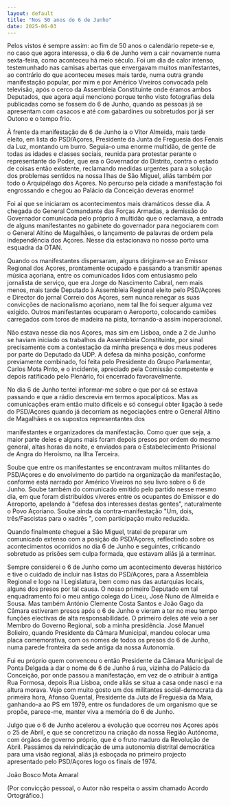 ```yaml
---
layout: default
title: "Nos 50 anos do 6 de Junho"
date: 2025-06-03
---
```

 

Pelos vistos é sempre assim: ao fim de 50 anos o calendário repete-se e, no caso que agora interessa, o dia 6 de Junho vem a cair novamente numa sexta-feira, como aconteceu há meio século. Foi um dia de calor intenso, testemunhado nas camisas abertas que envergavam muitos manifestantes, ao contrário do que aconteceu meses mais tarde, numa outra grande manifestação popular, por mim e por Américo Viveiros convocada pela televisão, após o cerco da Assembleia Constituinte onde éramos ambos Deputados, que agora aqui menciono porque tenho visto fotografias dela publicadas como se fossem do 6 de Junho, quando as pessoas já se apresentam com casacos e até com gabardines ou sobretudos por já ser Outono e o tempo frio.

À frente da manifestação de 6 de Junho ia o Vítor Almeida, mais tarde eleito, em lista do PSD/Açores, Presidente da Junta de Freguesia dos Fenais da Luz, montando um burro. Seguia-o uma enorme multidão, de gente de todas as idades e classes sociais, reunida para protestar perante o representante do Poder, que era o Governador do Distrito, contra o estado de coisas então existente, reclamando medidas urgentes para a solução dos problemas sentidos na nossa Ilhas de São Miguel, aliás também por todo o Arquipélago dos Açores. No percurso pela cidade a manifestação foi engrossando e chegou ao Palácio da Conceição deveras enorme!

Foi aí que se iniciaram os acontecimentos mais dramáticos desse dia. A chegada do General Comandante das Forças Armadas, a demissão do Governador comunicada pelo próprio à multidão que o reclamava, a entrada de alguns manifestantes no gabinete do governador para negociarem com o General Altino de Magalhães, o lançamento de palavras de ordem pela independência dos Açores. Nesse dia estacionava no nosso porto uma esquadra da OTAN.

Quando os manifestantes dispersaram, alguns dirigiram-se ao Emissor Regional dos Açores, prontamente ocupado e passando a transmitir apenas música açoriana, entre os comunicados lidos com entusiasmo pelo jornalista de serviço, que era Jorge do Nascimento Cabral, nem mais menos, mais tarde Deputado à Assembleia Regional eleito pelo PSD/Açores e Director do jornal Correio dos Açores, sem nunca renegar as suas convicções de nacionalismo açoriano, nem tal lhe foi sequer alguma vez exigido. Outros manifestantes ocuparam o Aeroporto, colocando camiões carregados com toros de madeira na pista, tornando-a assim inoperacional.

Não estava nesse dia nos Açores, mas sim em Lisboa, onde a 2 de Junho se haviam iniciado os trabalhos da Assembleia Constituinte, por sinal precisamente com a contestação da minha presença e dos meus poderes por parte do Deputado da UDP. A defesa da minha posição, conforme previamente combinado, foi feita pelo Presidente do Grupo Parlamentar, Carlos Mota Pinto, e o incidente, apreciado pela Comissão competente e depois ratificado pelo Plenário, foi encerrado favoravelmente.

No dia 6 de Junho tentei informar-me sobre o que por cá se estava passando e que a rádio descrevia em termos apocalípticos. Mas as comunicações eram então muito difíceis e só consegui obter ligação à sede do PSD/Açores quando já decorriam as negociações entre o General Altino de Magalhães e os supostos representantes dos

manifestantes e organizadores da manifestação. Como quer que seja, a maior parte deles e alguns mais foram depois presos por ordem do mesmo general, altas horas da noite, e enviados para o Estabelecimento Prisional de Angra do Heroísmo, na Ilha Terceira.

Soube que entre os manifestantes se encontravam muitos militantes do PSD/Açores e do envolvimento do partido na organização da manifestação, conforme está narrado por Américo Viveiros no seu livro sobre o 6 de Junho. Soube também do comunicado emitido pelo partido nesse mesmo dia, em que foram distribuídos víveres entre os ocupantes do Emissor e do Aeroporto, apelando à "defesa dos interesses destas gentes", naturalmente o Povo Açoriano. Soube ainda da contra-manifestação "Um, dois, três/Fascistas para o xadrês ", com participação muito reduzida.

Quando finalmente cheguei a São Miguel, tratei de preparar um comunicado extenso com a posição do PSD/Açores, reflectindo sobre os acontecimentos ocorridos no dia 6 de Junho e seguintes, criticando sobretudo as prisões sem culpa formada, que estavam aliás já a terminar.

Sempre considerei o 6 de Junho como um acontecimento deveras histórico e tive o cuidado de incluir nas listas do PSD/Açores, para a Assembleia Regional e logo na I Legislatura, bem como nas das autarquias locais, alguns dos presos por tal causa. O nosso primeiro Deputado em tal enquadramento foi o meu antigo colega do Liceu, José Nuno de Almeida e Sousa. Mas também António Clemente Costa Santos e João Gago da Câmara estiveram presos após o 6 de Junho e vieram a ter no meu tempo funções electivas de alta responsabilidade. O primeiro deles até veio a ser Membro do Governo Regional, sob a minha presidência. José Manuel Bolieiro, quando Presidente da Câmara Municipal, mandou colocar uma placa comemorativa, com os nomes de todos os presos do 6 de Junho, numa parede fronteira da sede antiga da nossa Autonomia.

Fui eu próprio quem convenceu o então Presidente da Câmara Municipal de Ponta Delgada a dar o nome de 6 de Junho á rua, vizinha do Palácio da Conceição, por onde passou a manifestação, em vez de o atribuir à antiga Rua Formosa, depois Rua Lisboa, onde aliás se situa a casa onde nasci e na altura morava. Vejo com muito gosto um dos militantes social-democrata da primeira hora, Afonso Quental, Presidente da Juta de Freguesia da Maia, ganhando-a ao PS em 1979, entre os fundadores de um organismo que se propõe, parece-me, manter viva a memória do 6 de Junho.

Julgo que o 6 de Junho acelerou a evolução que ocorreu nos Açores após o 25 de Abril, e que se concretizou na criação da nossa Região Autónoma, com órgãos de governo próprio, que é o fruto maduro da Revolução de Abril. Passámos da reivindicação de uma autonomia distrital democrática para uma visão regional, aliás já esboçada no primeiro projecto apresentado pelo PSD/Açores logo os finais de 1974.

João Bosco Mota Amaral

(Por convicção pessoal, o Autor não respeita o assim chamado Acordo Ortográfico.)
